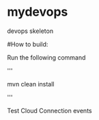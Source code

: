 # mydevops
devops skeleton

#How to build:

Run the following command

'''

mvn clean install

'''

Test Cloud Connection events

